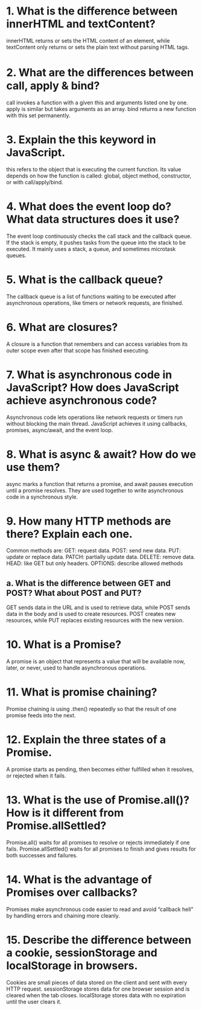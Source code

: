 # 1. What is the difference between innerHTML and textContent?
innerHTML returns or sets the HTML content of an element, while textContent only returns or sets the plain text without parsing HTML tags.

# 2. What are the diﬀerences between call, apply & bind?
call invokes a function with a given this and arguments listed one by one. apply is similar but takes arguments as an array. bind returns a new function with this set permanently.

# 3. Explain the this keyword in JavaScript.
this refers to the object that is executing the current function. Its value depends on how the function is called: global, object method, constructor, or with call/apply/bind.

# 4. What does the event loop do? What data structures does it use?
The event loop continuously checks the call stack and the callback queue. If the stack is empty, it pushes tasks from the queue into the stack to be executed. It mainly uses a stack, a queue, and sometimes microtask queues.

# 5. What is the callback queue?
The callback queue is a list of functions waiting to be executed after asynchronous operations, like timers or network requests, are finished.

# 6. What are closures?
A closure is a function that remembers and can access variables from its outer scope even after that scope has finished executing.

# 7. What is asynchronous code in JavaScript? How does JavaScript achieve asynchronous code?
Asynchronous code lets operations like network requests or timers run without blocking the main thread. JavaScript achieves it using callbacks, promises, async/await, and the event loop.

# 8. What is async & await? How do we use them?
async marks a function that returns a promise, and await pauses execution until a promise resolves. They are used together to write asynchronous code in a synchronous style.

# 9. How many HTTP methods are there? Explain each one.
Common methods are:
GET: request data.
POST: send new data.
PUT: update or replace data.
PATCH: partially update data.
DELETE: remove data.
HEAD: like GET but only headers.
OPTIONS: describe allowed methods

## a. What is the diﬀerence between GET and POST? What about POST and PUT?
GET sends data in the URL and is used to retrieve data, while POST sends data in the body and is used to create resources. POST creates new resources, while PUT replaces existing resources with the new version.

# 10. What is a Promise?
A promise is an object that represents a value that will be available now, later, or never, used to handle asynchronous operations.

# 11. What is promise chaining?
Promise chaining is using .then() repeatedly so that the result of one promise feeds into the next.

# 12. Explain the three states of a Promise.
A promise starts as pending, then becomes either fulfilled when it resolves, or rejected when it fails.

# 13. What is the use of Promise.all()? How is it different from Promise.allSettled?
Promise.all() waits for all promises to resolve or rejects immediately if one fails. Promise.allSettled() waits for all promises to finish and gives results for both successes and failures.

# 14. What is the advantage of Promises over callbacks?
Promises make asynchronous code easier to read and avoid “callback hell” by handling errors and chaining more cleanly.

# 15. Describe the difference between a cookie, sessionStorage and localStorage in browsers.
Cookies are small pieces of data stored on the client and sent with every HTTP request. sessionStorage stores data for one browser session and is cleared when the tab closes. localStorage stores data with no expiration until the user clears it.
